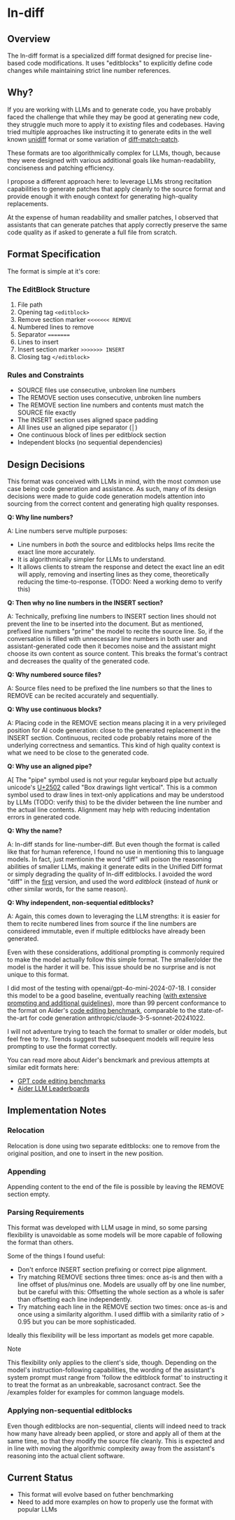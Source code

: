 # ln-diff

## Overview

The ln-diff format is a specialized diff format designed for precise line-based code modifications. It uses "editblocks" to explicitly define code changes while maintaining strict line number references.

## Why?

If you are working with LLMs and to generate code, you have probably faced the challenge that while they may be good at generating new code, they struggle much more to apply it to *existing* files and codebases. Having tried multiple approaches like instructing it to generate edits in the well known [unidiff](https://www.gnu.org/software/diffutils/manual/html_node/Example-Unified.html) format or some variation of [diff-match-patch](https://github.com/google/diff-match-patch/wiki/Unidiff).

These formats are too algorithmically complex for LLMs, though, because they were designed with various additional goals like human-readability, conciseness and patching efficiency.

I propose a different approach here: to leverage LLMs strong recitation capabilities to generate patches that apply cleanly to the source format and provide enough it with enough context for generating high-quality replacements.

At the expense of human readability and smaller patches, I observed that assistants that can generate patches that apply correctly preserve the same code quality as if asked to generate a full file from scratch.


## Format Specification

The format is simple at it's core:

### The EditBlock Structure
1. File path
2. Opening tag `<editblock>`
3. Remove section marker `<<<<<<< REMOVE`
4. Numbered lines to remove
5. Separator `=======`
6. Lines to insert
7. Insert section marker `>>>>>>> INSERT`
8. Closing tag `</editblock>`

### Rules and Constraints
- SOURCE files use consecutive, unbroken line numbers
- The REMOVE section uses consecutive, unbroken line numbers
- The REMOVE section line numbers and contents must match the SOURCE file exactly
- The INSERT section uses aligned space padding
- All lines use an aligned pipe separator (│)
- One continuous block of lines per editblock section
- Independent blocks (no sequential dependencies)

## Design Decisions

This format was conceived with LLMs in mind, with the most common use case being code generation and assistance. As such, many of its design decisions were made to guide code generation models attention into sourcing from the correct content and generating high quality responses.

**Q: Why line numbers?**

A: Line numbers serve multiple purposes:
- Line numbers in *both* the source and editblocks helps llms recite the exact line more accurately.
- It is algorithmically simpler for LLMs to understand.
- It allows clients to stream the response and detect the exact line an edit will apply, removing and inserting lines as they come, theoretically reducing the time-to-response. (TODO: Need a working demo to verify this)

**Q: Then why no line numbers in the INSERT section?**

A: Technically, prefixing line numbers to INSERT section lines should not prevent the line to be inserted into the document. But as mentioned, prefixed line numbers "prime" the model to recite the source line. So, if the conversation is filled with unnecessary line numbers in both user and assistant-generated code then it becomes noise and the assistant might choose its own content as source content. This breaks the format's contract and decreases the quality of the generated code.

**Q: Why numbered source files?**

A: Source files need to be prefixed the line numbers so that the lines to REMOVE can be recited accurately and sequentially.

**Q: Why use continuous blocks?**

A: Placing code in the REMOVE section means placing it in a very privileged position for AI code generation: close to the generated replacement in the INSERT section. Continuous, recited code probably retains more of the underlying correctness and semantics. This kind of high quality context is what we need to be close to the generated code.

**Q: Why use an aligned pipe?**

A[ The "pipe" symbol used is not your regular keyboard pipe but actually unicode's [U+2502](https://www.htmlsymbols.xyz/unicode/U+2502) called "Box drawings light vertical". This is a common symbol used to draw lines in text-only applications and may be understood by LLMs (TODO: verify this) to be the divider between the line number and the actual line contents. Alignment may help with reducing indentation errors in generated code.

**Q: Why the name?**

A: ln-diff stands for line-number-diff. But even though the format is called like that for human reference, I found no use in mentioning this to language models. In fact, just mentionin the word "diff" will poison the reasoning abilities of smaller LLMs, making it generate edits in the Unified Diff format or simply degrading the quality of ln-diff editblocks. I avoided the word "diff" in the [first]() version, and used the word *editblock* (instead of *hunk* or other similar words, for the same reason).

**Q: Why independent, non-sequential editblocks?**

A: Again, this comes down to leveraging the LLM strengths: it is easier for them to recite numbered lines from source if the line numbers are considered immutable, even if multiple editblocks have already been generated.

Even with these considerations, additional prompting is commonly required to make the model actually follow this simple format. The smaller/older the model is the harder it will be. This issue should be no surprise and is not unique to this format.

I did most of the testing with openai/gpt-4o-mini-2024-07-18. I consider this model to be a good baseline, eventually reaching ([with extensive prompting and additional guidelines]()), more than 99 percent conformance to the format on Aider's [code editing benchmark](https://github.com/Aider-AI/aider/tree/main/benchmark), comparable to the state-of-the-art for code generation anthropic/claude-3-5-sonnet-20241022.

I will not adventure trying to teach the format to smaller or older models, but feel free to try. Trends suggest that subsequent models will require less prompting to use the format correctly.

You can read more about Aider's benckmark and previous attempts at similar edit formats here:

- [GPT code editing benchmarks](https://aider.chat/docs/benchmarks.html)
- [Aider LLM Leaderboards](https://aider.chat/docs/leaderboards/)

## Implementation Notes

### Relocation
Relocation is done using two separate editblocks: one to remove from the original position, and one to insert in the new position.

### Appending
Appending content to the end of the file is possible by leaving the REMOVE section empty.

### Parsing Requirements
This format was developed with LLM usage in mind, so some parsing flexibility is unavoidable as some models will be more capable of following the format than others.

Some of the things I found useful:

- Don't enforce INSERT section prefixing or correct pipe alignment.
- Try matching REMOVE sections three times: once as-is and then with a line offset of plus/minus one.
    Models are usually off by one line number, but be careful with this: Offsetting the whole section as a whole is safer than offsetting each line independently.
- Try matching each line in the REMOVE section two times: once as-is and once using a similarity algorithm.
    I used difflib with a similarity ratio of > 0.95 but you can be more sophisticaded.

Ideally this flexibility will be less important as models get more capable.

> [!NOTE]
> This flexibility only applies to the client's side, though. Depending on the model's instruction-following capabilities, the wording of the assistant's system prompt must range from 'follow the editblock format' to instructing it to treat the format as an unbreakable, sacrosanct contract. See the /examples folder for examples for common language models.

### Applying non-sequential editblocks

Even though editblocks are non-sequential, clients will indeed need to track how many have already been applied, or store and apply all of them at the same time, so that they modify the source file cleanly. This is expected and in line with moving the algorithmic complexity away from the assistant's reasoning into the actual client software.

## Current Status

- This format will evolve based on futher benchmarking
- Need to add more examples on how to properly use the format with popular LLMs
